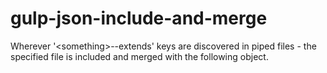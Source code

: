 # gulp-json-include-and-merge
Wherever '&lt;something>--extends' keys are discovered in piped files - the specified file is included and merged with the following object. 
